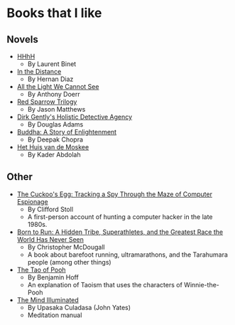 # Books that I like

## Novels
- [HHhH](https://www.goodreads.com/book/show/15721904-hhhh)
  - By Laurent Binet
- [In the Distance](https://www.goodreads.com/book/show/34381330-in-the-distance)
  - By Hernan Diaz
- [All the Light We Cannot See](https://www.goodreads.com/book/show/18143977-all-the-light-we-cannot-see)
  - By Anthony Doerr
- [Red Sparrow Trilogy](https://www.goodreads.com/series/153050-red-sparrow-trilogy)
  - By Jason Matthews
- [Dirk Gently's Holistic Detective Agency](https://www.goodreads.com/book/show/365.Dirk_Gently_s_Holistic_Detective_Agency)
  - By Douglas Adams
- [Buddha: A Story of Enlightenment](https://www.goodreads.com/book/show/319604.Buddha)
  - By Deepak Chopra
- [Het Huis van de Moskee](https://www.goodreads.com/book/show/1877062.Het_huis_van_de_moskee)
  - By Kader Abdolah

## Other
- [The Cuckoo's Egg: Tracking a Spy Through the Maze of Computer Espionage](https://www.goodreads.com/book/show/18154.The_Cuckoo_s_Egg)
  - By Clifford Stoll
  - A first-person account of hunting a computer hacker in the late 1980s.
- [Born to Run: A Hidden Tribe, Superathletes, and the Greatest Race the World Has Never Seen](https://www.goodreads.com/book/show/6289283-born-to-run)
  - By Christopher McDougall
  - A book about barefoot running, ultramarathons, and the Tarahumara people (among other things)
- [The Tao of Pooh](https://www.goodreads.com/book/show/48757.The_Tao_of_Pooh)
  - By Benjamin Hoff
  - An explanation of Taoism that uses the characters of Winnie-the-Pooh
- [The Mind Illuminated](https://www.goodreads.com/book/show/25942786-the-mind-illuminated)
  - By Upasaka Culadasa (John Yates)
  - Meditation manual
